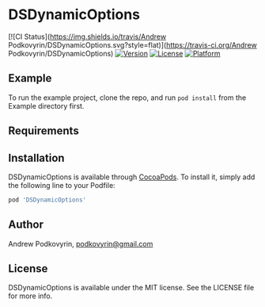 # DSDynamicOptions

[![CI Status](https://img.shields.io/travis/Andrew Podkovyrin/DSDynamicOptions.svg?style=flat)](https://travis-ci.org/Andrew Podkovyrin/DSDynamicOptions)
[![Version](https://img.shields.io/cocoapods/v/DSDynamicOptions.svg?style=flat)](https://cocoapods.org/pods/DSDynamicOptions)
[![License](https://img.shields.io/cocoapods/l/DSDynamicOptions.svg?style=flat)](https://cocoapods.org/pods/DSDynamicOptions)
[![Platform](https://img.shields.io/cocoapods/p/DSDynamicOptions.svg?style=flat)](https://cocoapods.org/pods/DSDynamicOptions)

## Example

To run the example project, clone the repo, and run `pod install` from the Example directory first.

## Requirements

## Installation

DSDynamicOptions is available through [CocoaPods](https://cocoapods.org). To install
it, simply add the following line to your Podfile:

```ruby
pod 'DSDynamicOptions'
```

## Author

Andrew Podkovyrin, podkovyrin@gmail.com

## License

DSDynamicOptions is available under the MIT license. See the LICENSE file for more info.
